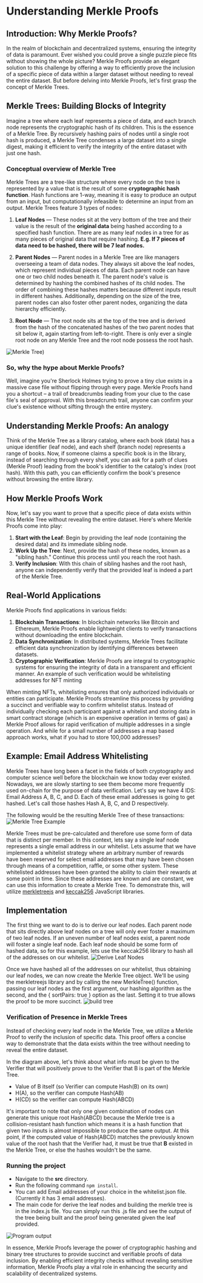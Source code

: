 # **Understanding Merkle Proofs**

## **Introduction: Why Merkle Proofs?**

In the realm of blockchain and decentralized systems, ensuring the integrity of data is paramount. Ever wished you could prove a single puzzle piece fits without showing the whole picture? Merkle Proofs provide an elegant solution to this challenge by offering a way to efficiently prove the inclusion of a specific piece of data within a larger dataset without needing to reveal the entire dataset. But before delving into Merkle Proofs, let's first grasp the concept of Merkle Trees.

## **Merkle Trees: Building Blocks of Integrity**

Imagine a tree where each leaf represents a piece of data, and each branch node represents the cryptographic hash of its children. This is the essence of a Merkle Tree. By recursively hashing pairs of nodes until a single root hash is produced, a Merkle Tree condenses a large dataset into a single digest, making it efficient to verify the integrity of the entire dataset with just one hash. 

### Conceptual overview of Merkle Tree
Merkle Trees are a tree-like structure where every node on the tree is represented by a value that is the result of some **cryptographic hash function**. Hash functions are 1-way, meaning it is easy to produce an output from an input, but computationally infeasible to determine an input from an output. Merkle Trees feature 3 types of nodes:

1. **Leaf Nodes** — These nodes sit at the very bottom of the tree and their value is the result of the **original data** being hashed according to a specified hash function. There are as many leaf nodes in a tree for as many pieces of original data that require hashing. **E.g. If 7 pieces of data need to be hashed, there will be 7 leaf nodes.**

2. **Parent Nodes** — Parent nodes in a Merkle Tree are like managers overseeing a team of data nodes. They always sit above the leaf nodes, which represent individual pieces of data. Each parent node can have one or two child nodes beneath it. The parent node's value is determined by hashing the combined hashes of its child nodes. The order of combining these hashes matters because different inputs result in different hashes. Additionally, depending on the size of the tree, parent nodes can also foster other parent nodes, organizing the data hierarchy efficiently.

3. **Root Node** — The root node sits at the top of the tree and is derived from the hash of the concatenated hashes of the two parent nodes that sit below it, again starting from left-to-right. There is only ever a single root node on any Merkle Tree and the root node possess the root hash.

![Merkle Tree](https://github.com/laishawadhwa/Merkle-Proofs-101/blob/main/images/merkleTree.png))

### So, why the hype about Merkle Proofs? 
Well, imagine you're Sherlock Holmes trying to prove a tiny clue exists in a massive case file without flipping through every page. Merkle Proofs hand you a shortcut – a trail of breadcrumbs leading from your clue to the case file's seal of approval. With this breadcrumb trail, anyone can confirm your clue's existence without sifting through the entire mystery.

## **Understanding Merkle Proofs: An analogy**

Think of the Merkle Tree as a library catalog, where each book (data) has a unique identifier (leaf node), and each shelf (branch node) represents a range of books. Now, if someone claims a specific book is in the library, instead of searching through every shelf, you can ask for a path of clues (Merkle Proof) leading from the book's identifier to the catalog's index (root hash). With this path, you can efficiently confirm the book's presence without browsing the entire library.

## **How Merkle Proofs Work**

Now, let's say you want to prove that a specific piece of data exists within this Merkle Tree without revealing the entire dataset. Here's where Merkle Proofs come into play:

1. **Start with the Leaf**: Begin by providing the leaf node (containing the desired data) and its immediate sibling node.
2. **Work Up the Tree**: Next, provide the hash of these nodes, known as a "sibling hash." Continue this process until you reach the root hash.
3. **Verify Inclusion**: With this chain of sibling hashes and the root hash, anyone can independently verify that the provided leaf is indeed a part of the Merkle Tree.


## **Real-World Applications**

Merkle Proofs find applications in various fields:

1. **Blockchain Transactions**: In blockchain networks like Bitcoin and Ethereum, Merkle Proofs enable lightweight clients to verify transactions without downloading the entire blockchain.
2. **Data Synchronization**: In distributed systems, Merkle Trees facilitate efficient data synchronization by identifying differences between datasets.
3. **Cryptographic Verification**: Merkle Proofs are integral to cryptographic systems for ensuring the integrity of data in a transparent and efficient manner.
An example of such verification would be whitelisting addresses for NFT minting

When minting NFTs, whitelisting ensures that only authorized individuals or entities can participate. Merkle Proofs streamline this process by providing a succinct and verifiable way to confirm whitelist status. Instead of individually checking each participant against a whitelist and storing data in smart contract storage (which is an expensive operation in terms of gas)  a Merkle Proof allows for rapid verification of multiple addresses in a single operation. And while for a small number of addresses a map based approach works, what if you had to store 100,000 addresses?


## **Example: Email Address Whitelisting**
Merkle Trees have long been a facet in the fields of both cryptography and computer science well before the blockchain we know today ever existed. Nowadays, we are slowly starting to see them become more frequently used on-chain for the purpose of data verification. Let's say we have 4 IDS: Email Address A, B, C, and D. Each of these email addresses is going to get hashed. Let's call those hashes Hash A, B, C, and D respectively.

The following would be the resulting Merkle Tree of these transactions:
![Merkle Tree Example](images/merkletreeeg.png)

Merkle Trees must be pre-calculated and therefore use some form of data that is distinct per member. In this context, lets say a single leaf node represents a single email address in our whitelist. Lets assume that we have implemented a whitelist strategy where an arbitrary number of rewards have been reserved for select email addresses that may have been chosen through means of a competition, raffle, or some other system. These whitelisted addresses have been granted the ability to claim their rewards at some point in time. Since these addresses are known and are constant, we can use this information to create a Merkle Tree. To demonstrate this, will utilize [merkletreejs](https://www.npmjs.com/package/merkletreejs) and [keccak256](https://www.npmjs.com/package/keccak256) JavaScript libraries.

## **Implementation**
The first thing we want to do is to derive our leaf nodes. Each parent node that sits directly above leaf nodes on a tree will only ever foster a maximum of two leaf nodes. If an uneven number of leaf nodes exist, a parent node will foster a single leaf node. Each leaf node should be some form of hashed data, so for this example, lets use the keccak256 library to hash all of the addresses on our whitelist.
![Derive Leaf Nodes](images/deriveleafnodes.png)

Once we have hashed all of the addresses on our whitelist, thus obtaining our leaf nodes, we can now create the Merkle Tree object. We'll be using the merkletreejs library and by calling the new MerkleTree() function, passing our leaf nodes as the first argument, our hashing algorithm as the second, and the { sortPairs: true } option as the last. Setting it to true allows the proof to be more succinct.
![build tree](images/getTree.png)

### Verification of Presence in Merkle Trees
Instead of checking every leaf node in the Merkle Tree, we utilize a Merkle Proof to verify the inclusion of specific data. This proof offers a concise way to demonstrate that the data exists within the tree without needing to reveal the entire dataset.

In the diagram above, let's think about what info must be given to the Verifier that will positively prove to the Verifier that B is part of the Merkle Tree.
- Value of B itself (so Verifier can compute Hash(B) on its own)
- H(A), so the verifier can compute Hash(AB)
- H(CD) so the verifier can compute Hash(ABCD)
  
It's important to note that only one given combination of nodes can generate this unique root Hash(ABCD) because the Merkle tree is a collision-resistant hash function which means it is a hash function that given two inputs is almost impossible to produce the same output. At this point, if the computed value of Hash(ABCD) matches the previously known value of the root hash that the Verifier had, it must be true that **B** existed in the Merkle Tree, or else the hashes wouldn't be the same.

### Running the project
- Navigate to the **src** directory.
- Run the following command ``` npm install ```.
- You can add Email addresses of your choice in the whitelist.json file. (Currently it has 3 email addresses).
- The main code for derive the leaf nodes and building the merkle tree is in the index.js file. You can simply run this .js file and see the output of the tree being built and the proof being generated given the leaf provided.

![Program output](images/progoutput.png)

In essence, Merkle Proofs leverage the power of cryptographic hashing and binary tree structures to provide succinct and verifiable proofs of data inclusion. By enabling efficient integrity checks without revealing sensitive information, Merkle Proofs play a vital role in enhancing the security and scalability of decentralized systems.
